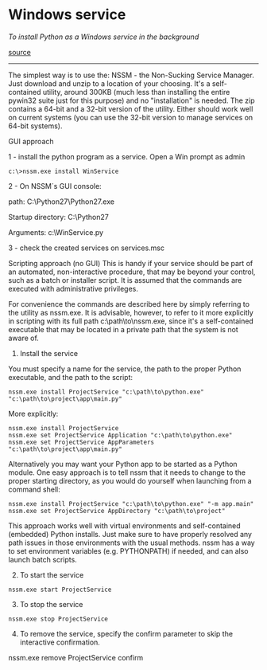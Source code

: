 # Windows service

*To install Python as a Windows service in the background*

[source](https://stackoverflow.com/a/46450007/10971929)

---

The simplest way is to use the: NSSM - the Non-Sucking Service Manager. Just download and unzip to a location of your choosing. It's a self-contained utility, around 300KB (much less than installing the entire pywin32 suite just for this purpose) and no "installation" is needed. The zip contains a 64-bit and a 32-bit version of the utility. Either should work well on current systems (you can use the 32-bit version to manage services on 64-bit systems).

GUI approach

1 - install the python program as a service. Open a Win prompt as admin

```dos
c:\>nssm.exe install WinService
```

2 - On NSSM´s GUI console:

path: C:\Python27\Python27.exe

Startup directory: C:\Python27

Arguments: c:\WinService.py

3 - check the created services on services.msc

Scripting approach (no GUI)
This is handy if your service should be part of an automated, non-interactive procedure, that may be beyond your control, such as a batch or installer script. It is assumed that the commands are executed with administrative privileges.

For convenience the commands are described here by simply referring to the utility as nssm.exe. It is advisable, however, to refer to it more explicitly in scripting with its full path c:\path\to\nssm.exe, since it's a self-contained executable that may be located in a private path that the system is not aware of.

1. Install the service

You must specify a name for the service, the path to the proper Python executable, and the path to the script:

```dos
nssm.exe install ProjectService "c:\path\to\python.exe" "c:\path\to\project\app\main.py"
```

More explicitly:

```dos
nssm.exe install ProjectService 
nssm.exe set ProjectService Application "c:\path\to\python.exe"
nssm.exe set ProjectService AppParameters "c:\path\to\project\app\main.py"
```

Alternatively you may want your Python app to be started as a Python module. One easy approach is to tell nssm that it needs to change to the proper starting directory, as you would do yourself when launching from a command shell:

```dos
nssm.exe install ProjectService "c:\path\to\python.exe" "-m app.main"
nssm.exe set ProjectService AppDirectory "c:\path\to\project"
```

This approach works well with virtual environments and self-contained (embedded) Python installs. Just make sure to have properly resolved any path issues in those environments with the usual methods. nssm has a way to set environment variables (e.g. PYTHONPATH) if needed, and can also launch batch scripts.

2. To start the service

```dos
nssm.exe start ProjectService 
```

3. To stop the service

```dos
nssm.exe stop ProjectService
```

4. To remove the service, specify the confirm parameter to skip the interactive confirmation.

nssm.exe remove ProjectService confirm
